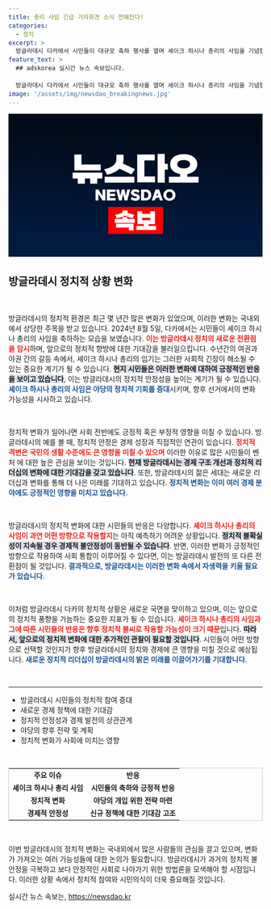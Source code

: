 ```yaml
---
title: 총리 사임 긴급 기자회견 소식 전해진다!
categories:
  - 정치
excerpt: >
  방글라데시 다카에서 시민들이 대규모 축하 행사를 열며 셰이크 하시나 총리의 사임을 기념했다! 그 배경은 무엇일까? 클릭해 더 알아보세요!
feature_text: >
  ## adskorea 실시간 뉴스 속보입니다.

  방글라데시 다카에서 시민들이 대규모 축하 행사를 열며 셰이크 하시나 총리의 사임을 기념했다! 그 배경은 무엇일까? 클릭해 더 알아보세요!
image: '/assets/img/newsdao_breakingnews.jpg'
---
```


<p><img src="/assets/img/newsdao_breakingnews.jpg" alt="adskorea 속보" /></p>

<h2 data-ke-size="size26">방글라데시 정치적 상황 변화</h2>

<p data-ke-size="size16">&nbsp;</p>

<p>방글라데시의 정치적 환경은 최근 몇 년간 많은 변화가 있었으며, 이러한 변화는 국내외에서 상당한 주목을 받고 있습니다. 2024년 8월 5일, 다카에서는 시민들이 셰이크 하시나 총리의 사임을 축하하는 모습을 보였습니다. <b><span style="color: #ee2323;">이는 방글라데시 정치의 새로운 전환점을 암시</span></b>하며, 앞으로의 정치적 향방에 대한 기대감을 불러일으킵니다. 수년간의 여권과 야권 간의 갈등 속에서, 셰이크 하시나 총리의 임기는 그러한 사회적 긴장이 해소될 수 있는 중요한 계기가 될 수 있습니다. <b><span style="background-color: #21538527;">현지 시민들은 이러한 변화에 대하여 긍정적인 반응을 보이고 있습니다</span></b>, 이는 방글라데시의 정치적 안정성을 높이는 계기가 될 수 있습니다. <b><span style="color: #1a5490;">셰이크 하시나 총리의 사임은 야당의 정치적 기회를 증대</span></b>시키며, 향후 선거에서의 변화 가능성을 시사하고 있습니다.</p>

<p data-ke-size="size16">&nbsp;</p>

<p>정치적 변화가 일어나면 사회 전반에도 긍정적 혹은 부정적 영향을 미칠 수 있습니다. 방글라데시의 예를 볼 때, 정치적 안정은 경제 성장과 직접적인 연관이 있습니다. <b><span style="color: #ee2323;">정치적 격변은 국민의 생활 수준에도 큰 영향을 미칠 수 있으며</span></b> 이러한 이유로 많은 시민들이 벤처 에 대한 높은 관심을 보이는 것입니다. <b><span style="background-color: #21538527;">현재 방글라데시는 경제 구조 개선과 정치적 리더십의 변화에 대한 기대감을 갖고 있습니다</span></b>. 또한, 방글라데시의 젊은 세대는 새로운 리더십과 변화를 통해 더 나은 미래를 기대하고 있습니다. <b><span style="color: #1a5490;">정치적 변화는 이미 여러 경제 분야에도 긍정적인 영향을 미치고 있습니다</span></b>. </p>

<p data-ke-size="size16">&nbsp;</p>

<p>방글라데시의 정치적 변화에 대한 시민들의 반응은 다양합니다. <b><span style="color: #ee2323;">셰이크 하시나 총리의 사임이 과연 어떤 방향으로 작용할지</span></b>는 아직 예측하기 어려운 상황입니다. <b><span style="background-color: #21538527;">정치적 불확실성이 지속될 경우 경제적 불안정성이 동반될 수 있습니다</span></b>. 반면, 이러한 변화가 긍정적인 방향으로 작용하여 사회 통합이 이루어질 수 있다면, 이는 방글라데시 발전의 또 다른 전환점이 될 것입니다. <b><span style="color: #1a5490;">결과적으로, 방글라데시는 이러한 변화 속에서 자생력을 키울 필요가 있습니다</span></b>.</p>

<p data-ke-size="size16">&nbsp;</p>

<p>이처럼 방글라데시 다카의 정치적 상황은 새로운 국면을 맞이하고 있으며, 이는 앞으로의 정치적 풍향을 가늠하는 중요한 지표가 될 수 있습니다. <b><span style="color: #ee2323;">셰이크 하시나 총리의 사임과 그에 따른 시민들의 반응은 향후 정치적 불씨로 작용할 가능성이 크기 때문</span></b>입니다. <b><span style="background-color: #21538527;">따라서, 앞으로의 정치적 변화에 대한 추가적인 관찰이 필요할 것입니다</span></b>. 시민들이 어떤 방향으로 선택할 것인지가 향후 방글라데시의 정치와 경제에 큰 영향을 미칠 것으로 예상됩니다. <b><span style="color: #1a5490;">새로운 정치적 리더십이 방글라데시의 밝은 미래를 이끌어가기를 기대합니다</span></b>. </p>

<p data-ke-size="size16">&nbsp;</p>

<hr>

<ul>
    <li>방글라데시 시민들의 정치적 참여 증대</li>
    <li>새로운 경제 정책에 대한 기대감</li>
    <li>정치적 안정성과 경제 발전의 상관관계</li>
    <li>야당의 향후 전략 및 계획</li>
    <li>정치적 변화가 사회에 미치는 영향</li>
</ul>

<p data-ke-size="size16">&nbsp;</p>

<table style="width: 100%; border: 1px solid #ccc;">
    <tr>
        <td style="text-align: center; height: 17px;"><b>주요 이슈</b></td>
        <td style="text-align: center; height: 17px;"><b>반응</b></td>
    </tr>
    <tr>
        <td style="text-align: center; height: 17px;"><b>셰이크 하시나 총리 사임</b></td>
        <td style="text-align: center; height: 17px;"><b>시민들의 축하와 긍정적 반응</b></td>
    </tr>
    <tr>
        <td style="text-align: center; height: 17px;"><b>정치적 변화</b></td>
        <td style="text-align: center; height: 17px;"><b>야당의 개입 위한 전략 마련</b></td>
    </tr>
    <tr>
        <td style="text-align: center; height: 17px;"><b>경제적 안정성</b></td>
        <td style="text-align: center; height: 17px;"><b>신규 정책에 대한 기대감 고조</b></td>
    </tr>
</table>

<p data-ke-size="size16">&nbsp;</p>

<p>이번 방글라데시의 정치적 변화는 국내외에서 많은 사람들의 관심을 끌고 있으며, 변화가 가져오는 여러 가능성들에 대한 논의가 필요합니다. 방글라데시가 과거의 정치적 불안정을 극복하고 보다 안정적인 사회로 나아가기 위한 방법론을 모색해야 할 시점입니다. 이러한 상황 속에서 정치적 참여와 시민의식이 더욱 중요해질 것입니다.</p>
실시간 뉴스 속보는, <a href="https://newsdao.kr" rel="dofollow">https://newsdao.kr</a>


